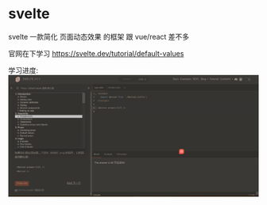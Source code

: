 # svelte

svelte 一款简化 页面动态效果 的框架
跟 vue/react 差不多

官网在下学习
https://svelte.dev/tutorial/default-values

学习进度: 
![](https://raw.githubusercontent.com/HongXiaoHong/images/main/picture/20230807162028.png)
